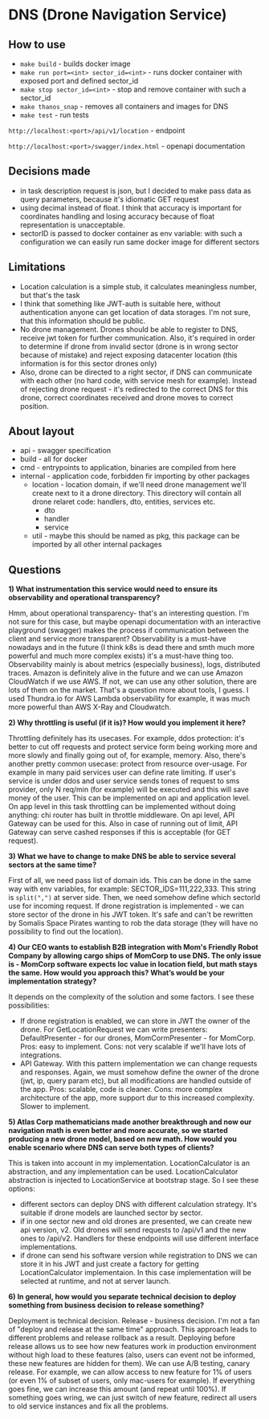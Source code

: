 # DNS (Drone Navigation Service)

## How to use

- `make build` - builds docker image
- `make run port=<int> sector_id=<int>` - runs docker container with exposed port and defined sector_id
- `make stop sector_id=<int>` - stop and remove container with such a sector_id
- `make thanos_snap` - removes all containers and images for DNS
- `make test` - run tests

`http://localhost:<port>/api/v1/location` - endpoint

`http://localhost:<port>/swagger/index.html` - openapi documentation

## Decisions made

- in task description request is json, but I decided to make pass data as query parameters,
because it's idiomatic GET request
- using decimal instead of float. I think that accuracy is important for coordinates handling
and losing accuracy because of float representation is unacceptable.
- sectorID is passed to docker container as env variable: with such a configuration we can easily 
run same docker image for different sectors

## Limitations

- Location calculation is a simple stub, it calculates meaningless number, but that's the task
- I think that something like JWT-auth is suitable here, without authentication anyone can get
location of data storages. I'm not sure, that this information should be public.
- No drone management. Drones should be able to register to DNS, receive jwt token for further communication.
Also, it's required in order to determine if drone from invalid sector (drone is in wrong sector because of mistake)
and reject exposing datacenter location (this information is for this sector drones only)
- Also, drone can be directed to a right sector, if DNS can communicate with each other (no hard code, 
with service mesh for example). Instead of rejecting drone request - it's redirected to the correct DNS for this drone,
correct coordinates received and drone moves to correct position.

## About layout

- api - swagger specification
- build - all for docker
- cmd - entrypoints to application, binaries are compiled from here
- internal - application code, forbidden fir importing by other packages
    - location - location domain, if we'll need drone management we'll create next to it a drone
    directory. This directory will contain all drone relaret code: handlers, dto, entities, services etc.
        - dto
        - handler
        - service
    - util - maybe this should be named as pkg, this package can be imported by all other internal packages
    
## Questions

**1) What instrumentation this service would need to ensure its observability and operational transparency?**

Hmm, about operational transparency- that's an interesting question. I'm not sure for this case, but maybe openapi
documentation with an interactive playground (swagger) makes the process if communication between the client and service more
transparent?
Observability is a must-have nowadays and in the future (I think k8s is dead there and smth much more powerful 
and much more complex exists) it's a must-have thing too. Observability mainly is about metrics (especially business), logs,
distributed traces. Amazon is definitely alive in the future and we can use Amazon CloudWatch if we use AWS.
If not, we can use any other solution, there are lots of them on the market. That's a question more about tools, I guess.
I used Thundra.io for AWS Lambda observability for example, it was much more powerful than AWS X-Ray and Cloudwatch.

**2) Why throttling is useful (if it is)? How would you implement it here?**

Throttling definitely has its usecases. For example, ddos protection: it's better to cut off requests and protect service
form being working more and more slowly and finally going out of, for example, memory. Also, there's another pretty common 
usecase: protect from resource over-usage. For example in many paid services user can define rate limiting. If user's
service is under ddos and user service sends tones of request to sms provider, only N req/min (for example) will be 
executed and this will save money of the user.
This can be implemented on api and application level. On app level in this task throttling can be implemented without doing
anything: chi router has built in throttle middleware. On api level, API Gateway can be used for this. Also in case of
running out of limit, API Gateway can serve cashed responses if this is acceptable (for GET request).


**3) What we have to change to make DNS be able to service several sectors at the same
   time?**
   
First of all, we need pass list of domain ids. This can be done in the same way with env variables, for example:
SECTOR_IDS=111,222,333. This string is `split(",")` at server side. Then, we need somehow define which sectorId
use for incoming request. If drone registration is implemented - we can store sector of the drone in his JWT token.
It's safe and can't be rewritten by Somalis Space Pirates wanting to rob the data storage (they will have no possibility
to find out the location).
   
**4) Our CEO wants to establish B2B integration with Mom's Friendly Robot Company by
   allowing cargo ships of MomCorp to use DNS. The only issue is - MomCorp software expects loc value 
   in location field, but math stays the same. How would you approach this? What’s would be your implementation
   strategy?**
   
It depends on the complexity of the solution and some factors. I see these possibilities:
- If drone registration is enabled, we can store in JWT the owner of the drone. For GetLocationRequest we can write
presenters: DefaultPresenter - for our drones, MomCormPresenter - for MomCorp. Pros: easy to implement. Cons: not very
scalable if we'll have lots of integrations.
- API Gateway. With this pattern implementation we can change requests and responses. Again, we must somehow define
the owner of the drone (jwt, ip, query param etc), but all modifications are handled outside of the app.
Pros: scalable, code is cleaner. Cons: more complex architecture of the app, more support dur to this increased complexity.
Slower to implement.
   
**5) Atlas Corp mathematicians made another breakthrough and now our navigation math is even better and more accurate, so 
   we started producing a new drone model, based on new math. How would you enable scenario where DNS can serve 
   both types of clients?**
   
This is taken into account in my implementation. LocationCalculator is an abstraction, and any implementation can be used.
LocationCalculator abstraction is injected to LocationService at bootstrap stage. So I see these options:
- different sectors can deploy DNS with different calculation strategy. It's suitable if drone models are launched sector by sector.
- if in one sector new and old drones are presented, we can create new api version, v2. Old drones will send requests
to /api/v1 and the new ones to /api/v2. Handlers for these endpoints will use different interface implementations.
- if drone can send his software version while registration to DNS we can store it in his JWT and just create a factory
for getting LocationCalculator implementaion. In this case implementation will be selected at runtime, and not at server launch.

**6) In general, how would you separate technical decision to deploy something from business decision 
   to release something?**
   
Deployment is technical decision. Release - business decision. I'm not a fan of "deploy and release at the same time" approach.
This approach leads to different problems and release rollback as a result. Deploying before release allows us to
see how new features work in production environment without high load to these features (also, users can event not be informed, these
new features are hidden for them). We can use A/B testing, canary release. For example, we can allow access to new feature for
1% of users (or even 1% of subset of users, only mac-users for example). If everything goes fine, we can increase this amount (and repeat until 100%). If something goes wring, we can just switch
of new feature, redirect all users to old service instances and fix all the problems.
